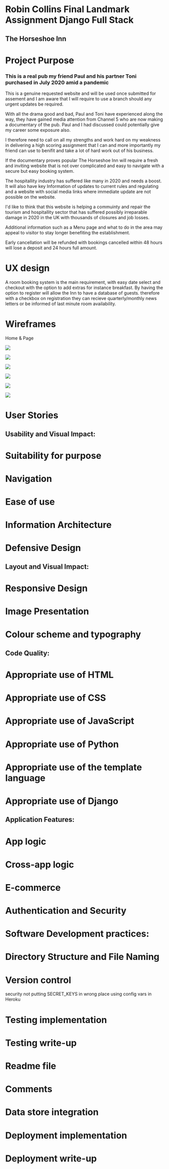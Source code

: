 # Robin Collins Final Landmark Assignment Django Full Stack

## The Horseshoe Inn

# Project Purpose

### This is a real pub my friend Paul and his partner Toni purchased in July 2020 amid a pandemic
This is a genuine requested website and will be used once submitted for assement and I am aware
that I will require to use a branch should any urgent updates be required.

With all the drama good and bad, Paul and Toni have experienced along the way, they have gained media attention
from Channel 5 who are now making a documentary of the pub. Paul and I had discussed could 
potentially give my career some exposure also. 

I therefore need to call on all my strengths and work hard on my weakness in delivering a high scoring assignment 
that I can and more importantly my friend can use to benifit and take a lot of hard work out of his business.

If the documentary proves popular The Horseshoe Inn will require a fresh and inviting website that is not over
complicated and easy to navigate with a secure but easy booking system.

The hospitallity industry has suffered like many in 2020 and needs a boost. It will also have key Information
of updates to current rules and regulating and a website with social media links where immediate update are not
possible on the website.

I'd like to think that this website is helping a commuinty and repair the tourism and hospitallity sector that has suffered
possibly irreparable damage in 2020 in the UK with thousands of closures and job losses.

Additional information such as a Menu page and what to do in the area may appeal to visitor to stay longer benefiting
the establishment.

Early cancellation will be refunded with bookings cancelled within 48 hours will lose a deposit and 24 hours full amount.


# UX design

A room booking system is the main requirement, with easy date select and checkout with the option to add extras
for instance breakfast. By having the option to register will allow the Inn to have a database of guests. therefore
with a checkbox on registration they can recieve quarterly/monthly news letters or be informed of last minute room
availability.

# Wireframes

Home &  Page

![](horseshoe_inn/mockup_images/filename%20horseshoe_1.png)

![](horseshoe_inn/mockup_images/filename%20horseshoe_2.png)

![](horseshoe_inn/mockup_images/filename%20horseshoe_3.png)

![](horseshoe_inn/mockup_images/filename%20horseshoe_4.png)

![](horseshoe_inn/mockup_images/filename%20horseshoe_5.png)

![](mockup_images/filename%20horseshoe_6.png)

# User Stories

## Usability and Visual Impact:



# Suitability for purpose

# Navigation

# Ease of use

# Information Architecture

# Defensive Design

## Layout and Visual Impact:

# Responsive Design

# Image Presentation

# Colour scheme and typography

## Code Quality:

# Appropriate use of HTML

# Appropriate use of CSS

# Appropriate use of JavaScript

# Appropriate use of Python

# Appropriate use of the template language

# Appropriate use of Django

## Application Features:

# App logic

# Cross-app logic

# E-commerce

# Authentication and Security

# Software Development practices:

# Directory Structure and File Naming

# Version control
security not putting SECRET_KEYS in wrong place using config vars in Heroku

# Testing implementation

# Testing write-up

# Readme file

# Comments

# Data store integration

# Deployment implementation

# Deployment write-up

 
